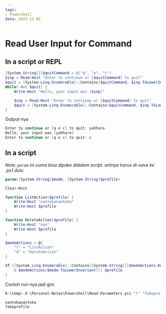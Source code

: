 ```yaml
---
tags:
- Powershell
date: 2023-12-02
---
```


# Read User Input for Command

## In a script or REPL

```powershell
[System.String[]]$quitCommand = @("q", "e", "c")
$inp = Read-Host "Enter to continue or [$quitCommand] to quit"
$quit = [System.Linq.Enumerable]::Contains($quitCommand, $inp.ToLowerInvariant())
While(-Not $quit) {
    Write-Host "Hello, your input was [$inp]"

    $inp = Read-Host "Enter to continue or [$quitCommand] to quit"
    $quit = [System.Linq.Enumerable]::Contains($quitCommand, $inp.ToLowerInvariant())
}
```

Output-nya

```powershell
Enter to continue or [q e c] to quit: yahharo
Hello, your input was [yahharo]
Enter to continue or [q e c] to quit: c
```



## In a script

_Note: `param` ini cuma bisa dipake didalem script. artinya harus di-save ke .ps1 dulu_

```powershell
param([System.String]$mode, [System.String]$profile)

Clear-Host

function ListAction($profile) {
    Write-Host "nantokanantoka"
    Write-Host $profile
}

function DeleteAction($profile) {
    Write-Host "nan"
    Write-Host $profile
}

$modeActions = @{
    "l" = "ListAction"
    "d" = "DeleteAction"
}

If ([System.Linq.Enumerable]::Contains([System.String[]]$modeActions.Keys, $mode.ToLowerInvariant())) {
    & $modeActions[$mode.ToLowerInvariant()] $profile
}
```

Contoh run-nya jadi gini

```powershell
D:\temp> D:\Personal-Notes\Powershell\Read-Parameters.ps1 "l" "fakeprofile"

nantokanantoka
fakeprofile
```